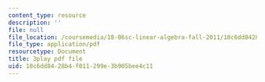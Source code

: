 ```yaml
---
content_type: resource
description: ''
file: null
file_location: /coursemedia/18-06sc-linear-algebra-fall-2011/10c6dd8428b4f011299e3b905bee4c11_pz3zyUO2gpM.pdf
file_type: application/pdf
resourcetype: Document
title: 3play pdf file
uid: 10c6dd84-28b4-f011-299e-3b905bee4c11
---
```

